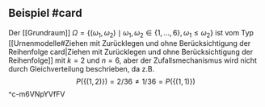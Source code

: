 ## Beispiel #card 
Der [[Grundraum]] $\Omega=\left\{\left(\omega_1, \omega_2\right) \mid \omega_1, \omega_2 \in\{1, \ldots, 6\}, \omega_1 \leq \omega_2\right\}$ ist vom Typ [[Urnenmodelle#Ziehen mit Zurücklegen und ohne Berücksichtigung der Reihenfolge card|Ziehen mit Zurücklegen und ohne Berücksichtigung der Reihenfolge]] mit $k=2$ und $n=6$, aber der Zufallsmechanismus wird nicht durch Gleichverteilung beschrieben, da z.B.
$$P (\{(1,2)\})=2 / 36 \neq 1 / 36= P (\{(1,1)\})$$
^c-m6VNpYVfFV